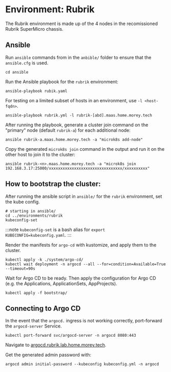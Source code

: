 # Environment: Rubrik
The Rubrik environment is made up of the 4 nodes in the recomissioned Rubrik SuperMicro chassis.

## Ansible
Run `ansible` commands from in the `anbible/` folder to ensure that the `ansible.cfg` is used.

```
cd ansible
```

Run the Ansible playbook for the `rubrik` environment:
```
ansible-playbook rubik.yaml
```

For testing on a limited subset of hosts in an environment, use `-l <host-fqdn>`.
```
ansible-playbook rubrik.yml -l rubrik-[abd].maas.home.morey.tech
```

After running the playbook, generate a cluster join command on the "primary" node (default `rubrik-a`) for each additional node:
```
ansible rubrik-a.maas.home.morey.tech -a "microk8s add-node"
```

Copy the generated `microk8s join` command in the output and run it on the other host to join it to the cluster:
```
ansible rubrik-<n>.maas.home.morey.tech -a "microk8s join 192.168.3.17:25000/xxxxxxxxxxxxxxxxxxxxxxxxxxxxxxxx/xxxxxxxxxx" 
```

## How to bootstrap the cluster:
After running the ansible script in `ansible/` for the `rubrik` environment, set the kube config.
```
# starting in ansible/
cd ../environments/rubrik
kubeconfig-set
```

:::note
`kubeconfig-set` is a bash alias for `export KUBECONFIG=kubeconfig.yaml`.
:::

Render the manifests for `argo-cd`  with kustomize, and apply them to the cluster.
```
kubectl apply -k ./system/argo-cd/
kubectl wait deployment -n argocd --all --for=condition=Available=True --timeout=90s
```

Wait for Argo CD to be ready. Then apply the configuration for Argo CD (e.g. the Applications, ApplicationSets, AppProjects).
```
kubectl apply -f bootstrap/
```

## Connecting to Argo CD
In the event that the `argocd.` ingress is not working correctly, port-forward the `argocd-server` Service.
```
kubectl port-forward svc/argocd-server -n argocd 8080:443
```

Navigate to [argocd.rubrik.lab.home.morey.tech](https://argocd.rubrik.lab.home.morey.tech).

Get the generated admin password with:
```
argocd admin initial-password --kubeconfig kubeconfig.yml -n argocd
```